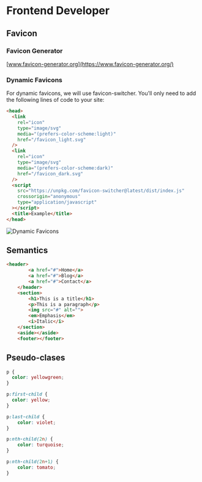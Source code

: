 # Frontend Developer

## Favicon

### Favicon Generator

[www.favicon-generator.org](https://www.favicon-generator.org/)

### Dynamic Favicons

For dynamic favicons, we will use favicon-switcher.
You'll only need to add the following lines of code to your site:

```html
<head>
  <link
    rel="icon"
    type="image/svg"
    media="(prefers-color-scheme:light)"
    href="/favicon_light.svg"
  />
  <link
    rel="icon"
    type="image/svg"
    media="(prefers-color-scheme:dark)"
    href="/favicon_dark.svg"
  />
  <script
    src="https://unpkg.com/favicon-switcher@latest/dist/index.js"
    crossorigin="anonymous"
    type="application/javascript"
  ></script>
  <title>Example</title>
</head>

```

![Dynamic Favicons](https://res.cloudinary.com/practicaldev/image/fetch/s--LPeNe99V--/c_imagga_scale,f_auto,fl_progressive,h_420,q_auto,w_1000/https://dev-to-uploads.s3.amazonaws.com/i/gnyp0jrbbj6hoxzpdq53.png)

## Semantics

```html
<header>
		<a href="#">Home</a>
		<a href="#">Blog</a>
		<a href="#">Contact</a>
	</header>
	<section>
		<h1>This is a title</h1>
		<p>This is a paragraph</p>
		<img src="#" alt="">
		<em>Emphasis</em>
		<i>Italic</i>
	</section>
	<aside></aside>
	<footer></footer>

```

## Pseudo-clases

```css
p {
  color: yellowgreen;
}

p:first-child {
  color: yellow;
}

p:last-child {
	color: violet;
}

p:nth-child(2n) {
	color: turquoise;
}

p:nth-child(2n+1) {
	color: tomato;
}


```

